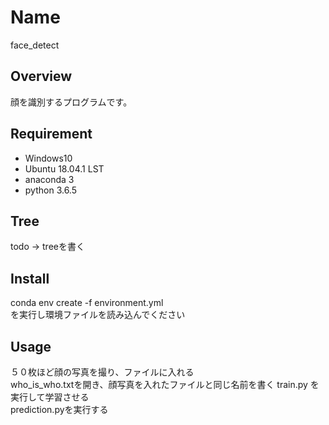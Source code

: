 Name
====
face_detect
## Overview
顔を識別するプログラムです。
## Requirement
- Windows10 
- Ubuntu 18.04.1 LST
- anaconda 3
- python 3.6.5
## Tree
todo -> treeを書く
## Install
conda env create -f environment.yml  
を実行し環境ファイルを読み込んでください
## Usage
５０枚ほど顔の写真を撮り、ファイルに入れる  
who_is_who.txtを開き、顔写真を入れたファイルと同じ名前を書く
train.py を実行して学習させる  
prediction.pyを実行する


